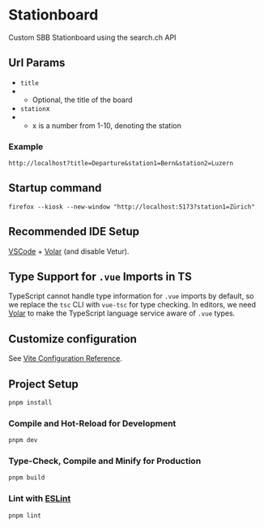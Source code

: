 # Stationboard

Custom SBB Stationboard using the search.ch API

## Url Params

- `title`
-
    - Optional, the title of the board
- `station`x
-
    - x is a number from 1-10, denoting the station

### Example

`http://localhost?title=Departure&station1=Bern&station2=Luzern`

## Startup command

`firefox --kiosk --new-window "http://localhost:5173?station1=Zürich"`

## Recommended IDE Setup

[VSCode](https://code.visualstudio.com/) + [Volar](https://marketplace.visualstudio.com/items?itemName=Vue.volar) (and disable Vetur).

## Type Support for `.vue` Imports in TS

TypeScript cannot handle type information for `.vue` imports by default, so we replace the `tsc` CLI with `vue-tsc` for type checking. In editors, we need [Volar](https://marketplace.visualstudio.com/items?itemName=Vue.volar) to make the TypeScript language service aware of `.vue` types.

## Customize configuration

See [Vite Configuration Reference](https://vitejs.dev/config/).

## Project Setup

```sh
pnpm install
```

### Compile and Hot-Reload for Development

```sh
pnpm dev
```

### Type-Check, Compile and Minify for Production

```sh
pnpm build
```

### Lint with [ESLint](https://eslint.org/)

```sh
pnpm lint
```
